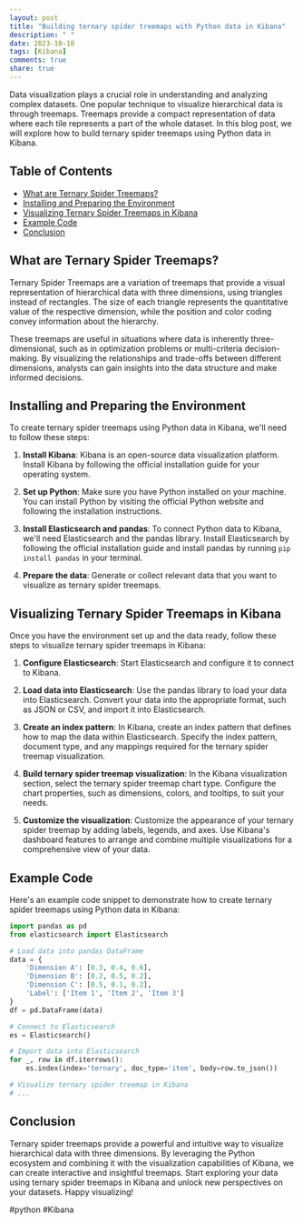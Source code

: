 ```yaml
---
layout: post
title: "Building ternary spider treemaps with Python data in Kibana"
description: " "
date: 2023-10-10
tags: [Kibana]
comments: true
share: true
---
```


Data visualization plays a crucial role in understanding and analyzing complex datasets. One popular technique to visualize hierarchical data is through treemaps. Treemaps provide a compact representation of data where each tile represents a part of the whole dataset. In this blog post, we will explore how to build ternary spider treemaps using Python data in Kibana.

## Table of Contents
- [What are Ternary Spider Treemaps?](#what-are-ternary-spider-treemaps)
- [Installing and Preparing the Environment](#installing-and-preparing-the-environment)
- [Visualizing Ternary Spider Treemaps in Kibana](#visualizing-ternary-spider-treemaps-in-kibana)
- [Example Code](#example-code)
- [Conclusion](#conclusion)

## What are Ternary Spider Treemaps?

Ternary Spider Treemaps are a variation of treemaps that provide a visual representation of hierarchical data with three dimensions, using triangles instead of rectangles. The size of each triangle represents the quantitative value of the respective dimension, while the position and color coding convey information about the hierarchy.

These treemaps are useful in situations where data is inherently three-dimensional, such as in optimization problems or multi-criteria decision-making. By visualizing the relationships and trade-offs between different dimensions, analysts can gain insights into the data structure and make informed decisions.

## Installing and Preparing the Environment

To create ternary spider treemaps using Python data in Kibana, we'll need to follow these steps:

1. **Install Kibana**: Kibana is an open-source data visualization platform. Install Kibana by following the official installation guide for your operating system.

2. **Set up Python**: Make sure you have Python installed on your machine. You can install Python by visiting the official Python website and following the installation instructions.

3. **Install Elasticsearch and pandas**: To connect Python data to Kibana, we'll need Elasticsearch and the pandas library. Install Elasticsearch by following the official installation guide and install pandas by running `pip install pandas` in your terminal.

4. **Prepare the data**: Generate or collect relevant data that you want to visualize as ternary spider treemaps.

## Visualizing Ternary Spider Treemaps in Kibana

Once you have the environment set up and the data ready, follow these steps to visualize ternary spider treemaps in Kibana:

1. **Configure Elasticsearch**: Start Elasticsearch and configure it to connect to Kibana.

2. **Load data into Elasticsearch**: Use the pandas library to load your data into Elasticsearch. Convert your data into the appropriate format, such as JSON or CSV, and import it into Elasticsearch.

3. **Create an index pattern**: In Kibana, create an index pattern that defines how to map the data within Elasticsearch. Specify the index pattern, document type, and any mappings required for the ternary spider treemap visualization.

4. **Build ternary spider treemap visualization**: In the Kibana visualization section, select the ternary spider treemap chart type. Configure the chart properties, such as dimensions, colors, and tooltips, to suit your needs.

5. **Customize the visualization**: Customize the appearance of your ternary spider treemap by adding labels, legends, and axes. Use Kibana's dashboard features to arrange and combine multiple visualizations for a comprehensive view of your data.

## Example Code

Here's an example code snippet to demonstrate how to create ternary spider treemaps using Python data in Kibana:

```python
import pandas as pd
from elasticsearch import Elasticsearch

# Load data into pandas DataFrame
data = {
    'Dimension A': [0.3, 0.4, 0.6],
    'Dimension B': [0.2, 0.5, 0.2],
    'Dimension C': [0.5, 0.1, 0.2],
    'Label': ['Item 1', 'Item 2', 'Item 3']
}
df = pd.DataFrame(data)

# Connect to Elasticsearch
es = Elasticsearch()

# Import data into Elasticsearch
for _, row in df.iterrows():
    es.index(index='ternary', doc_type='item', body=row.to_json())

# Visualize ternary spider treemap in Kibana
# ...

```

## Conclusion

Ternary spider treemaps provide a powerful and intuitive way to visualize hierarchical data with three dimensions. By leveraging the Python ecosystem and combining it with the visualization capabilities of Kibana, we can create interactive and insightful treemaps. Start exploring your data using ternary spider treemaps in Kibana and unlock new perspectives on your datasets. Happy visualizing!

#python #Kibana